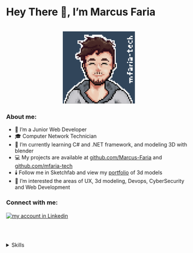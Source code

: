 <!--
    TITLE:      README
    AUTOR:      MARCUS FARIA
    DATA_INIT:  31.10.2022


    Linkedin: https://www.linkedin.com/in/marcus-v-faria-4a2117213
    Github
        CurrProjects: http://github.com/mfaria-tech
        OldProjects: http://github.com/Marcus-Faria
 -->


# Hey There 👋, I’m Marcus Faria

<br/>
<div align="center">
    <img alt="my-avatar pixelart" src="./img/myavatar-pixelart.png" width="196" height="196">
</div>


<div>
    <h3>About me:</h3>
    <ul>
        <li>🚀 I’m a Junior Web Developer</li>
        <li>🎓 Computer Network Technician</li>
        <li>🌱 I’m currently learning C# and .NET framework, and modeling 3D with blender</li>
        <li>💻 My projects are available at <a href="http://github.com/Marcus-Faria">github.com/Marcus-Faria</a> and <a href="http://github.com/mfaria-tech">github.com/mfaria-tech</a></li>
        <li>🕯️ Follow me in Sketchfab and view my <a href="https://sketchfab.com/mfaria4563">portfolio</a> of 3d models</li>
        <li>🔭 I’m interested the areas of UX, 3d modeling, Devops, CyberSecurity and Web Development</li>
    </ul>
</div>


<h3>Connect with me:</h3>
<a href="https://www.linkedin.com/in/marcus-v-faria-4a2117213" target="blank"><img align="center" src="https://raw.githubusercontent.com/rahuldkjain/github-profile-readme-generator/master/src/images/icons/Social/linked-in-alt.svg" alt="my account in Linkedin" height="30" width="40" /></a>




<br /><br />
<details>
    <summary>
        <span>Skills</span>
    </summary>


**Languages**

![JavaScript][badge-javascript]
![Python][badge-python]
![C][badge-c]
![C++][badge-cpp]
![PowerShell][badge-powershell]
![Shell Script][badge-shellscript]


**Languages Markation and Style**

![HTML5][badge-html5]
![CSS3][badge-css3]
![Markdown][badge-markdown]


**SOs**

![Windows][badge-windows]
![Linux][badge-linux]


**Devops**

![Docker][badge-docker]
![Nginx][badge-nginx]


**Frameworks, Platforms and Libraries**

![Qt][badge-qt]
![Outsystems][badge-outsystems]


**Version Control**

![Git][badge-git]



<!-- ###################################### -->
<!--             LOCAL VARIABLES            -->
<!-- ###################################### -->

<!-- Version Control -->
[badge-git]: https://img.shields.io/badge/git-31455A.svg?style=for-the-badge&logo=git&logoColor=white

<!-- Server WEB -->
[badge-nginx]: https://img.shields.io/badge/nginx-31455A.svg?style=for-the-badge&logo=nginx&logoColor=white

<!-- Containers -->
[badge-docker]: https://img.shields.io/badge/docker-31455A.svg?style=for-the-badge&logo=docker&logoColor=white

<!-- SOs -->
[badge-linux]: https://img.shields.io/badge/Linux-31455A?style=for-the-badge&logo=linux&logoColor=white
[badge-windows]: https://img.shields.io/badge/Windows-31455A?style=for-the-badge&logo=windows&logoColor=white

<!-- Distro Linux -->
[badge-debian]: https://img.shields.io/badge/Debian-31455A?style=for-the-badge&logo=debian&logoColor=white
[badge-ubuntu]: https://img.shields.io/badge/Ubuntu-31455A?style=for-the-badge&logo=ubuntu&logoColor=white
[badge-fedora]: https://img.shields.io/badge/Fedora-31455A?style=for-the-badge&logo=fedora&logoColor=white
[badge-arch]: https://img.shields.io/badge/Arch%20Linux-31455A?logo=arch-linux&logoColor=fff&style=for-the-badge

<!-- Languages Mark -->
[badge-html5]: https://img.shields.io/badge/html5-31455A.svg?style=for-the-badge&logo=html5&logoColor=white
[badge-markdown]: https://img.shields.io/badge/markdown-31455A.svg?style=for-the-badge&logo=markdown&logoColor=white

<!-- Language Style -->
[badge-css3]: https://img.shields.io/badge/css3-31455A.svg?style=for-the-badge&logo=css3&logoColor=white

<!-- Languages -->
[badge-javascript]: https://img.shields.io/badge/javascript-31455A.svg?style=for-the-badge&logo=javascript&logoColor=white
[badge-python]: https://img.shields.io/badge/python-31455A?style=for-the-badge&logo=python&logoColor=white
[badge-c]: https://img.shields.io/badge/c-31455A.svg?style=for-the-badge&logo=c&logoColor=white
[badge-cpp]: https://img.shields.io/badge/c++-31455A.svg?style=for-the-badge&logo=c%2B%2B&logoColor=white
[badge-powershell]: https://img.shields.io/badge/PowerShell-31455A.svg?style=for-the-badge&logo=powershell&logoColor=white
[badge-shellscript]: https://img.shields.io/badge/shell_script-31455A.svg?style=for-the-badge&logo=gnu-bash&logoColor=white


<!-- Frameworks, Platforms and Libraries -->
[badge-qt]: https://img.shields.io/badge/Qt-31455A.svg?style=for-the-badge&logo=Qt&logoColor=white
[badge-outsystems]: https://img.shields.io/badge/OutSystems-31455A?style=for-the-badge&logo=OutSystems&logoColor=white


<!-- Connect me -->
[link-old]: http://github.com/Marcus-Faria
[link-curr]: http://github.com/mfaria-tech
[link-kinkedin]: https://www.linkedin.com/in/marcus-v-faria-4a2117213/
[badge-linkedin]: https://raw.githubusercontent.com/rahuldkjain/github-profile-readme-generator/master/src/images/icons/Social/linked-in-alt.svg

